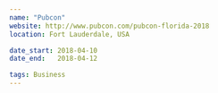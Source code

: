 ```yaml
---
name: "Pubcon"
website: http://www.pubcon.com/pubcon-florida-2018
location: Fort Lauderdale, USA

date_start: 2018-04-10
date_end:   2018-04-12

tags: Business
---
```


